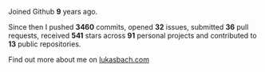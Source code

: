 Joined Github **9** years ago.

Since then I pushed **3460** commits, opened **32** issues, submitted **36** pull requests, received **541** stars across **91** personal projects and contributed to **13** public repositories.

Find out more about me on [lukasbach.com](https://lukasbach.com)
